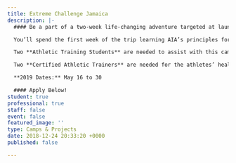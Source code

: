 ```yaml
---
title: Extreme Challenge Jamaica
description: |-
  #### Be a part of a two-week life-changing adventure targeted at launching movements of evangelism and discipleship on the universities in Puerto Rico and the United States

  You’ll spend the first week of the trip learning AIA’s principles for athletic competition, focused on combining your sport and faith. During week two, you’ll explore the beauty of the island while serving on university campuses and throughout the community.

  Two **Athletic Training Students** are needed to assist with this camp.

  Two **Certified Athletic Trainers** are needed for the athletes’ healthcare needs (minimum one week commitment).

  **2019 Dates:** May 16 to 30

  #### Apply Below!
student: true
professional: true
staff: false
event: false
featured_image: ''
type: Camps & Projects
date: 2018-12-24 20:33:20 +0000
published: false

---
```

